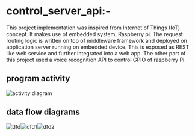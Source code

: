 control_server_api:-
=====================
This project implementation was inspired from Internet of Things (IoT)
concept. It makes use of embedded system, Raspberry pi. The request routing logic is
written on top of middleware framework and deployed on application server running on
embedded device. This is exposed as REST like web service and further integrated
into a web app. The other part of this project used a voice recognition API to control
GPIO of raspberry Pi.

program activity
----------------
![activity diagram](https://github.com/rihbyne/control_server_api/blob/master/activity_diagram.jpg)

data flow diagrams
----------------
![dfd](https://github.com/rihbyne/control_server_api/blob/master/dfd_level_0.jpg)![dfd1](https://github.com/rihbyne/control_server_api/blob/master/dfd_level_1.jpg)![dfd2](https://github.com/rihbyne/control_server_api/blob/master/dfd_level_2.jpg)
